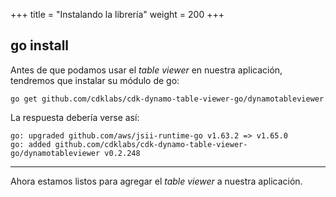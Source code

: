 +++
title = "Instalando la librería"
weight = 200
+++

## go install

Antes de que podamos usar el _table viewer_ en nuestra aplicación, tendremos que 
instalar su módulo de go:

```
go get github.com/cdklabs/cdk-dynamo-table-viewer-go/dynamotableviewer
```

La respuesta debería verse así:

```
go: upgraded github.com/aws/jsii-runtime-go v1.63.2 => v1.65.0
go: added github.com/cdklabs/cdk-dynamo-table-viewer-go/dynamotableviewer v0.2.248
```

----

Ahora estamos listos para agregar el _table viewer_ a nuestra aplicación.
